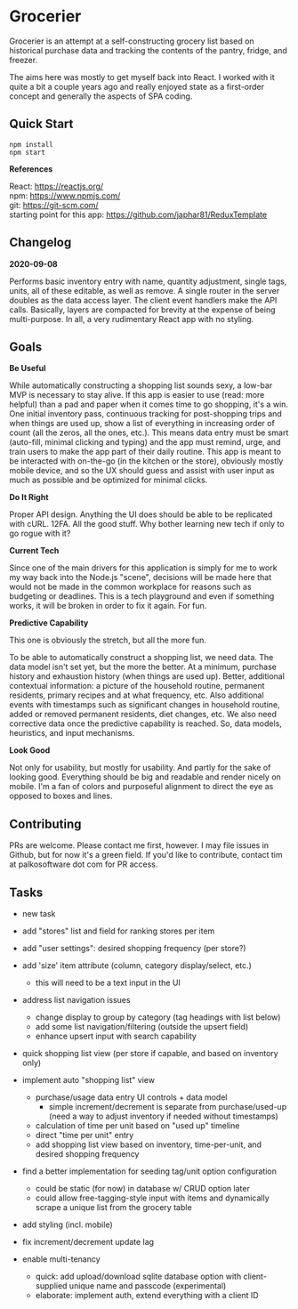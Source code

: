 # Grocerier

Grocerier is an attempt at a self-constructing grocery list based on historical purchase
data and tracking the contents of the pantry, fridge, and freezer.

The aims here was mostly to get myself back into React. I worked with it quite a bit
a couple years ago and really enjoyed state as a first-order concept and generally
the aspects of SPA coding.

## Quick Start 

```
npm install 
npm start
```

**References**

React: https://reactjs.org/  
npm: https://www.npmjs.com/  
git: https://git-scm.com/  
starting point for this app: https://github.com/japhar81/ReduxTemplate

## Changelog

**2020-09-08**

Performs basic inventory entry with name, quantity adjustment, single tags, units, all
of these editable, as well as remove. A single router in the server doubles as the
data access layer. The client event handlers make the API calls. Basically, layers
are compacted for brevity at the expense of being multi-purpose. In all, a very
rudimentary React app with no styling.

## Goals

**Be Useful**

While automatically constructing a shopping list sounds sexy, a low-bar MVP is
necessary to stay alive. If this app is easier to use (read: more helpful) than
a pad and paper when it comes time to go shopping, it's a win. One initial inventory pass,
continuous tracking for post-shopping trips and when things are used up, show
a list of everything in increasing order of count (all the zeros, all the ones, etc.).
This means data entry must be smart (auto-fill, minimal clicking and typing) and
the app must remind, urge, and train users to make the app part of their daily routine.
This app is meant to be interacted with on-the-go (in the kitchen or the store),
obviously mostly mobile device, and so the UX should guess and assist with user
input as much as possible and be optimized for minimal clicks.

**Do It Right**

Proper API design. Anything the UI does should be able to be replicated with cURL. 12FA.
All the good stuff. Why bother learning new tech if only to go rogue with it?

**Current Tech**

Since one of the main drivers for this application is simply for me to work my way
back into the Node.js "scene", decisions will be made here that would not be made
in the common workplace for reasons such as budgeting or deadlines. This is a tech
playground and even if something works, it will be broken in order to fix it again. For fun.

**Predictive Capability**

This one is obviously the stretch, but all the more fun. 

To be able to automatically construct a shopping list, we need data. The data model
isn't set yet, but the more the better. At a minimum, purchase history and exhaustion
history (when things are used up). Better, additional contextual information: a picture
of the household routine, permanent residents, primary recipes and at what frequency, etc.
Also additional events with timestamps such as significant changes in household routine,
added or removed permanent residents, diet changes, etc. We also need corrective
data once the predictive capability is reached. So, data models, heuristics, and input
mechanisms.

**Look Good**

Not only for usability, but mostly for usability. And partly for the sake of looking good.
Everything should be big and readable and render nicely on mobile. I'm a fan
of colors and purposeful alignment to direct the eye as opposed to boxes and lines.

## Contributing

PRs are welcome. Please contact me first, however. I may file issues in Github, but for
now it's a green field. If you'd like to contribute, contact tim at palkosoftware dot
com for PR access.

## Tasks

* new task
* add "stores" list and field for ranking stores per item 
* add "user settings": desired shopping frequency (per store?)
* add 'size' item attribute (column, category display/select, etc.)
  * this will need to be a text input in the UI 
* address list navigation issues
  * change display to group by category (tag headings with list below)
  * add some list navigation/filtering (outside the upsert field)
  * enhance upsert input with search capability
* quick shopping list view (per store if capable, and based on inventory only)

* implement auto "shopping list" view 
  * purchase/usage data entry UI controls + data model
    * simple increment/decrement is separate from purchase/used-up (need a way to adjust inventory if needed without timestamps)
  * calculation of time per unit based on "used up" timeline
  * direct "time per unit" entry 
  * add shopping list view based on inventory, time-per-unit, and desired shopping frequency
  
* find a better implementation for seeding tag/unit option configuration
  * could be static (for now) in database w/ CRUD option later 
  * could allow free-tagging-style input with items and dynamically scrape a unique list from the grocery table 

* add styling (incl. mobile)

* fix increment/decrement update lag 

* enable multi-tenancy
  * quick: add upload/download sqlite database option with client-supplied unique name and passcode (experimental)
  * elaborate: implement auth, extend everything with a client ID 
